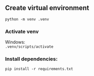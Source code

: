 ## Create virtual environment
`python -m venv .venv`
### Activate venv  
Windows:  
`.venv/scripts/activate`  

### Install dependencies:
`pip install -r requirements.txt`


